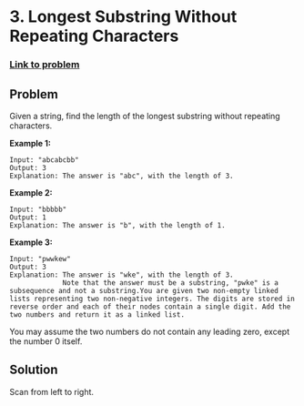 # 3. Longest Substring Without Repeating Characters
### [Link to problem](https://leetcode.com/problems/longest-substring-without-repeating-characters/)

## Problem
Given a string, find the length of the longest substring without repeating characters.

**Example 1:**
```
Input: "abcabcbb"
Output: 3 
Explanation: The answer is "abc", with the length of 3. 
```

**Example 2:**
```
Input: "bbbbb"
Output: 1
Explanation: The answer is "b", with the length of 1.
```

**Example 3:**
```
Input: "pwwkew"
Output: 3
Explanation: The answer is "wke", with the length of 3. 
             Note that the answer must be a substring, "pwke" is a subsequence and not a substring.You are given two non-empty linked lists representing two non-negative integers. The digits are stored in reverse order and each of their nodes contain a single digit. Add the two numbers and return it as a linked list.
```

You may assume the two numbers do not contain any leading zero, except the number 0 itself.

## Solution
Scan from left to right.
